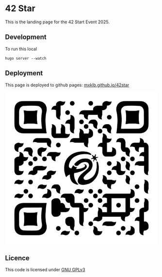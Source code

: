 # 42 Star

This is the landing page for the 42 Start Event 2025.

## Development

To run this local

    hugo server --watch

## Deployment

This page is deployed to github pages: [mxklb.github.io/42star](https://mxklb.github.io/42star)

![qr code image](static/img/qrcode.png)

## Licence

This code is licensed under [GNU GPLv3](https://github.com/mxklb/42star/blob/master/LICENCE)
